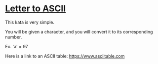 # [Letter to ASCII](https://www.codewars.com/kata/letter-to-ascii "https://www.codewars.com/kata/58dc15eed2ba027579000175")

This kata is very simple. 

You will be given a character, and you will convert it to its corresponding number.

Ex. 'a' = 97

Here is a link to an ASCII table: https://www.asciitable.com